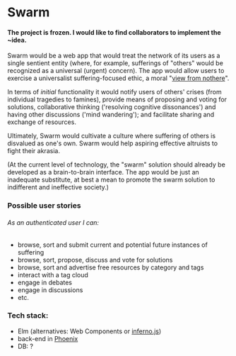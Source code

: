 # Swarm
#### The project is frozen. I would like to find collaborators to implement the ~idea.

Swarm would be a web app that would treat the network of its users as a single sentient entity (where, for example, sufferings of "others" would be recognized as a universal (urgent) concern).
The app would allow users to exercise a universalist suffering-focused ethic, a moral "[view from nothere](https://en.wikipedia.org/wiki/The_View_From_Nowhere)".

In terms of _initial_ functionality it would notify users of others' crises (from individual tragedies to famines), provide means of proposing and voting for solutions, collaborative thinking ('resolving cognitive dissonances') and having other discussions ('mind wandering'); and facilitate sharing and exchange of resources.

Ultimately, Swarm would cultivate a culture where suffering of others is disvalued as one's own.
Swarm would help aspiring effective altruists to fight their akrasia.

(At the current level of technology, the "swarm" solution should already be developed as a brain-to-brain interface. The app would be just an inadequate substitute, at best a mean to promote the swarm solution to indifferent and ineffective society.)

### Possible user stories
###### As an authenticated user I can:
 - browse, sort and submit current and potential future instances of suffering
 - browse, sort, propose, discuss and vote for solutions
 - browse, sort and advertise free resources by category and tags
 - interact with a tag cloud
 - engage in debates
 - engage in discussions
 - etc.

### Tech stack:
 - Elm (alternatives: Web Components or [inferno.js](https://infernojs.org/))
 - back-end in [Phoenix](http://www.phoenixframework.org/)
 - DB: ?
